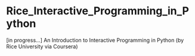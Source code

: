 # Rice_Interactive_Programming_in_Python
[in progress...] An Introduction to Interactive Programming in Python (by Rice University via Coursera)
